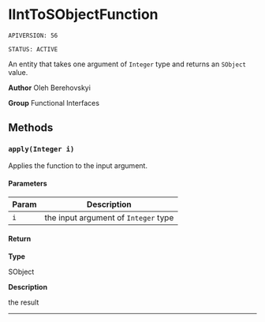 # IIntToSObjectFunction

`APIVERSION: 56`

`STATUS: ACTIVE`

An entity that takes one argument of `Integer` type and returns an `SObject` value.


**Author** Oleh Berehovskyi


**Group** Functional Interfaces

## Methods
### `apply(Integer i)`

Applies the function to the input argument.

#### Parameters
|Param|Description|
|---|---|
|`i`|the input argument of `Integer` type|

#### Return

**Type**

SObject

**Description**

the result

---
